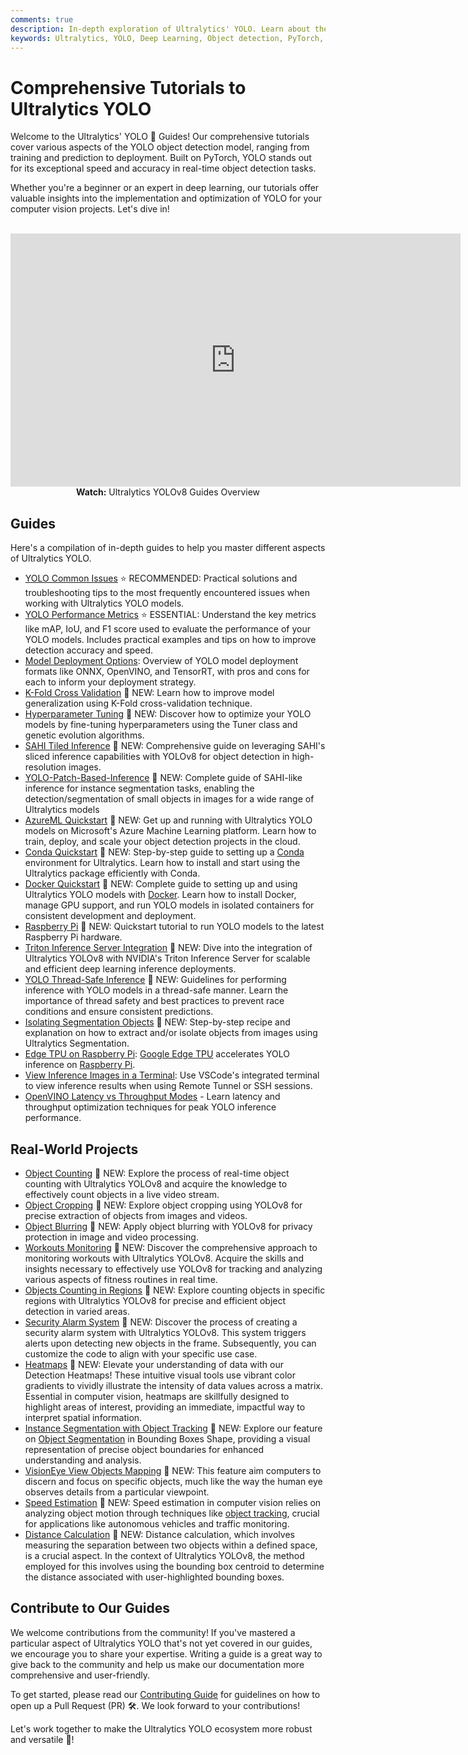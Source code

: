 ```yaml
---
comments: true
description: In-depth exploration of Ultralytics' YOLO. Learn about the YOLO object detection model, how to train it on custom data, multi-GPU training, exporting, predicting, deploying, and more.
keywords: Ultralytics, YOLO, Deep Learning, Object detection, PyTorch, Tutorial, Multi-GPU training, Custom data training, SAHI, Tiled Inference
---
```


# Comprehensive Tutorials to Ultralytics YOLO

Welcome to the Ultralytics' YOLO 🚀 Guides! Our comprehensive tutorials cover various aspects of the YOLO object detection model, ranging from training and prediction to deployment. Built on PyTorch, YOLO stands out for its exceptional speed and accuracy in real-time object detection tasks.

Whether you're a beginner or an expert in deep learning, our tutorials offer valuable insights into the implementation and optimization of YOLO for your computer vision projects. Let's dive in!

<p align="center">
  <br>
  <iframe loading="lazy" width="720" height="405" src="https://www.youtube.com/embed/96NkhsV-W1U"
    title="YouTube video player" frameborder="0"
    allow="accelerometer; autoplay; clipboard-write; encrypted-media; gyroscope; picture-in-picture; web-share"
    allowfullscreen>
  </iframe>
  <br>
  <strong>Watch:</strong> Ultralytics YOLOv8 Guides Overview
</p>

## Guides

Here's a compilation of in-depth guides to help you master different aspects of Ultralytics YOLO.

- [YOLO Common Issues](yolo-common-issues.md) ⭐ RECOMMENDED: Practical solutions and troubleshooting tips to the most frequently encountered issues when working with Ultralytics YOLO models.
- [YOLO Performance Metrics](yolo-performance-metrics.md) ⭐ ESSENTIAL: Understand the key metrics like mAP, IoU, and F1 score used to evaluate the performance of your YOLO models. Includes practical examples and tips on how to improve detection accuracy and speed.
- [Model Deployment Options](model-deployment-options.md): Overview of YOLO model deployment formats like ONNX, OpenVINO, and TensorRT, with pros and cons for each to inform your deployment strategy.
- [K-Fold Cross Validation](kfold-cross-validation.md) 🚀 NEW: Learn how to improve model generalization using K-Fold cross-validation technique.
- [Hyperparameter Tuning](hyperparameter-tuning.md) 🚀 NEW: Discover how to optimize your YOLO models by fine-tuning hyperparameters using the Tuner class and genetic evolution algorithms.
- [SAHI Tiled Inference](sahi-tiled-inference.md) 🚀 NEW: Comprehensive guide on leveraging SAHI's sliced inference capabilities with YOLOv8 for object detection in high-resolution images.
- [YOLO-Patch-Based-Inference](patch-based-inference.md) 🚀 NEW: Complete guide of SAHI-like inference for instance segmentation tasks, enabling the detection/segmentation of small objects in images for a wide range of Ultralytics models
- [AzureML Quickstart](azureml-quickstart.md) 🚀 NEW: Get up and running with Ultralytics YOLO models on Microsoft's Azure Machine Learning platform. Learn how to train, deploy, and scale your object detection projects in the cloud.
- [Conda Quickstart](conda-quickstart.md) 🚀 NEW: Step-by-step guide to setting up a [Conda](https://anaconda.org/conda-forge/ultralytics) environment for Ultralytics. Learn how to install and start using the Ultralytics package efficiently with Conda.
- [Docker Quickstart](docker-quickstart.md) 🚀 NEW: Complete guide to setting up and using Ultralytics YOLO models with [Docker](https://hub.docker.com/r/ultralytics/ultralytics). Learn how to install Docker, manage GPU support, and run YOLO models in isolated containers for consistent development and deployment.
- [Raspberry Pi](raspberry-pi.md) 🚀 NEW: Quickstart tutorial to run YOLO models to the latest Raspberry Pi hardware.
- [Triton Inference Server Integration](triton-inference-server.md) 🚀 NEW: Dive into the integration of Ultralytics YOLOv8 with NVIDIA's Triton Inference Server for scalable and efficient deep learning inference deployments.
- [YOLO Thread-Safe Inference](yolo-thread-safe-inference.md) 🚀 NEW: Guidelines for performing inference with YOLO models in a thread-safe manner. Learn the importance of thread safety and best practices to prevent race conditions and ensure consistent predictions.
- [Isolating Segmentation Objects](isolating-segmentation-objects.md) 🚀 NEW: Step-by-step recipe and explanation on how to extract and/or isolate objects from images using Ultralytics Segmentation.
- [Edge TPU on Raspberry Pi](coral-edge-tpu-on-raspberry-pi.md): [Google Edge TPU](https://coral.ai/products/accelerator) accelerates YOLO inference on [Raspberry Pi](https://www.raspberrypi.com/).
- [View Inference Images in a Terminal](view-results-in-terminal.md): Use VSCode's integrated terminal to view inference results when using Remote Tunnel or SSH sessions.
- [OpenVINO Latency vs Throughput Modes](optimizing-openvino-latency-vs-throughput-modes.md) - Learn latency and throughput optimization techniques for peak YOLO inference performance.

## Real-World Projects

- [Object Counting](object-counting.md) 🚀 NEW: Explore the process of real-time object counting with Ultralytics YOLOv8 and acquire the knowledge to effectively count objects in a live video stream.
- [Object Cropping](object-cropping.md) 🚀 NEW: Explore object cropping using YOLOv8 for precise extraction of objects from images and videos.
- [Object Blurring](object-blurring.md) 🚀 NEW: Apply object blurring with YOLOv8 for privacy protection in image and video processing.
- [Workouts Monitoring](workouts-monitoring.md) 🚀 NEW: Discover the comprehensive approach to monitoring workouts with Ultralytics YOLOv8. Acquire the skills and insights necessary to effectively use YOLOv8 for tracking and analyzing various aspects of fitness routines in real time.
- [Objects Counting in Regions](region-counting.md) 🚀 NEW: Explore counting objects in specific regions with Ultralytics YOLOv8 for precise and efficient object detection in varied areas.
- [Security Alarm System](security-alarm-system.md) 🚀 NEW: Discover the process of creating a security alarm system with Ultralytics YOLOv8. This system triggers alerts upon detecting new objects in the frame. Subsequently, you can customize the code to align with your specific use case.
- [Heatmaps](heatmaps.md) 🚀 NEW: Elevate your understanding of data with our Detection Heatmaps! These intuitive visual tools use vibrant color gradients to vividly illustrate the intensity of data values across a matrix. Essential in computer vision, heatmaps are skillfully designed to highlight areas of interest, providing an immediate, impactful way to interpret spatial information.
- [Instance Segmentation with Object Tracking](instance-segmentation-and-tracking.md) 🚀 NEW: Explore our feature on [Object Segmentation](https://docs.ultralytics.com/tasks/segment/) in Bounding Boxes Shape, providing a visual representation of precise object boundaries for enhanced understanding and analysis.
- [VisionEye View Objects Mapping](vision-eye.md) 🚀 NEW: This feature aim computers to discern and focus on specific objects, much like the way the human eye observes details from a particular viewpoint.
- [Speed Estimation](speed-estimation.md) 🚀 NEW: Speed estimation in computer vision relies on analyzing object motion through techniques like [object tracking](https://docs.ultralytics.com/modes/track/), crucial for applications like autonomous vehicles and traffic monitoring.
- [Distance Calculation](distance-calculation.md) 🚀 NEW: Distance calculation, which involves measuring the separation between two objects within a defined space, is a crucial aspect. In the context of Ultralytics YOLOv8, the method employed for this involves using the bounding box centroid to determine the distance associated with user-highlighted bounding boxes.

## Contribute to Our Guides

We welcome contributions from the community! If you've mastered a particular aspect of Ultralytics YOLO that's not yet covered in our guides, we encourage you to share your expertise. Writing a guide is a great way to give back to the community and help us make our documentation more comprehensive and user-friendly.

To get started, please read our [Contributing Guide](../help/contributing.md) for guidelines on how to open up a Pull Request (PR) 🛠️. We look forward to your contributions!

Let's work together to make the Ultralytics YOLO ecosystem more robust and versatile 🙏!
